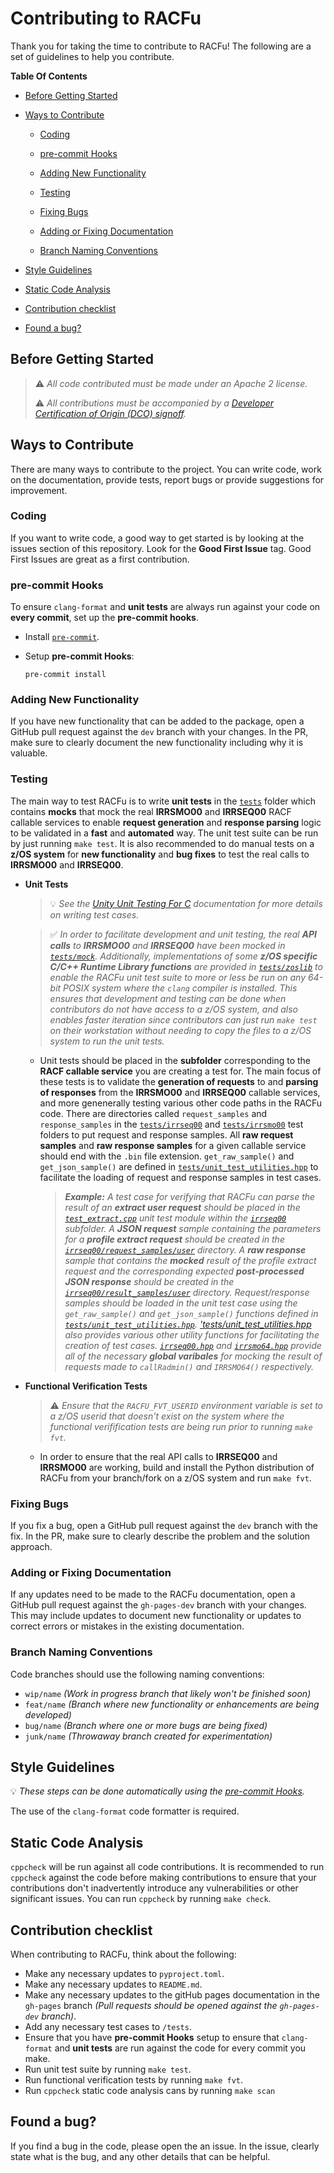 # Contributing to RACFu

Thank you for taking the time to contribute to RACFu!
The following are a set of guidelines to help you contribute.

**Table Of Contents**

* [Before Getting Started](#before-getting-started)

* [Ways to Contribute](#ways-to-contribute)

  * [Coding](#coding)

  * [pre-commit Hooks](#pre-commit-hooks)

  * [Adding New Functionality](#adding-new-functionality)

  * [Testing](#testing)

  * [Fixing Bugs](#fixing-bugs)

  * [Adding or Fixing Documentation](#adding-or-fixing-documentation)

  * [Branch Naming Conventions](#branch-naming-conventions)

* [Style Guidelines](#style-guidelines)

* [Static Code Analysis](#static-code-analysis)

* [Contribution checklist](#contribution-checklist)

* [Found a bug?](#found-a-bug)

## Before Getting Started

> :warning: _All code contributed must be made under an Apache 2 license._
>
> :warning: _All contributions must be accompanied by a [Developer Certification of Origin (DCO) signoff](https://github.com/openmainframeproject/tsc/blob/master/process/contribution_guidelines.md#developer-certificate-of-origin)._

## Ways to Contribute

There are many ways to contribute to the project. You can write code, work on the documentation, provide tests, report bugs or provide suggestions for improvement.

### Coding

If you want to write code, a good way to get started is by looking at the issues section of this repository. Look for the **Good First Issue** tag. Good First Issues are great as a first contribution.

### pre-commit Hooks
To ensure `clang-format` and **unit tests** are always run against your code on **every commit**, set up the **pre-commit hooks**.

* Install [`pre-commit`](https://pre-commit.com/).
* Setup **pre-commit Hooks**:

  ```shell
  pre-commit install
  ```

### Adding New Functionality

If you have new functionality that can be added to the package, open a GitHub pull request against the `dev` branch with your changes. In the PR, make sure to clearly document the new functionality including why it is valuable.

### Testing

The main way to test RACFu is to write **unit tests** in the [`tests`](tests) folder which contains **mocks** that mock the real **IRRSMO00** and **IRRSEQ00** RACF callable services to enable **request generation** and **response parsing** logic to be validated in a **fast** and **automated** way. The unit test suite can be run by just running `make test`. It is also recommended to do manual tests on a **z/OS system** for **new functionality** and **bug fixes** to test the real calls to **IRRSMO00** and **IRRSEQ00**.

* **Unit Tests**

  > :bulb: _See the [Unity Unit Testing For C](https://www.throwtheswitch.org/unity) documentation for more details on writing test cases._

  > :white_check_mark: _In order to facilitate development and unit testing, the real **API calls** to **IRRSMO00** and **IRRSEQ00** have been mocked in [`tests/mock`](tests/mock). Additionally, implementations of some **z/OS specific C/C++ Runtime Library functions** are provided in [`tests/zoslib`](tests/zoslib) to enable the RACFu unit test suite to more or less be run on any 64-bit POSIX system where the `clang` compiler is installed. This ensures that development and testing can be done when contributors do not have access to a z/OS system, and also enables faster iteration since contributors can just run `make test` on their workstation without needing to copy the files to a z/OS system to run the unit tests._

  * Unit tests should be placed in the **subfolder** corresponding to the **RACF callable service** you are creating a test for. The main focus of these tests is to validate the **generation of requests** to and **parsing of responses** from the **IRRSMO00** and **IRRSEQ00** callable services, and more genenerally testing various other code paths in the RACFu code. There are directories called `request_samples` and `response_samples` in the [`tests/irrseq00`](tests/irrseq00) and [`tests/irrsmo00`](tests/irrseq00) test folders to put request and response samples. All **raw request samples** and **raw response samples** for a given callable service should end with the `.bin` file extension. `get_raw_sample()` and `get_json_sample()` are defined in [`tests/unit_test_utilities.hpp`](tests/unit_test_utilities.hpp) to facilitate the loading of request and response samples in test cases.

    > _**Example:** A test case for verifying that RACFu can parse the result of an **extract user request** should be placed in the [`test_extract.cpp`](tests/irrseq00/test_extract.cpp) unit test module within the [`irrseq00`](tests/irrseq00) subfolder. A **JSON request** sample containing the parameters for a **profile extract request** should be created in the [`irrseq00/request_samples/user`](tests/irrseq00/request_samples/user) directory. A **raw response** sample that contains the **mocked** result of the profile extract request and the corresponding expected **post-processed JSON response** should be created in the [`irrseq00/result_samples/user`](tests/irrseq00/result_samples/user) directory. Request/response samples should be loaded in the unit test case using the `get_raw_sample()` and `get_json_sample()` functions defined in [`tests/unit_test_utilities.hpp`](tests/unit_test_utilities.hpp). ['tests/unit_test_utilities.hpp](tests/unit_test_utilities.hpp) also provides various other utility functions for facilitating the creation of test cases. [`irrseq00.hpp`](tests/mock/irrseq00.hpp) and [`irrsmo64.hpp`](tests/mock/irrsmo64.hpp) provide all of the necessary **global varibales** for mocking the result of requests made to `callRadmin()` and `IRRSMO64()` respectively._

* **Functional Verification Tests**
  > :warning: _Ensure that the `RACFU_FVT_USERID` environment variable is set to a z/OS userid that doesn't exist on the system where the functional verifification tests are being run prior to running `make fvt`._

  * In order to ensure that the real API calls to **IRRSEQ00** and **IRRSMO00** are working, build and install the Python distribution of RACFu from your branch/fork on a z/OS system and run `make fvt`. 

### Fixing Bugs

If you fix a bug, open a GitHub pull request against the `dev` branch with the fix. In the PR, make sure to clearly describe the problem and the solution approach.

### Adding or Fixing Documentation

If any updates need to be made to the RACFu documentation, open a GitHub pull request against the `gh-pages-dev` branch with your changes. This may include updates to document new functionality or updates to correct errors or mistakes in the existing documentation.

### Branch Naming Conventions

Code branches should use the following naming conventions:

* `wip/name` *(Work in progress branch that likely won't be finished soon)*
* `feat/name` *(Branch where new functionality or enhancements are being developed)*
* `bug/name` *(Branch where one or more bugs are being fixed)*
* `junk/name` *(Throwaway branch created for experimentation)*

## Style Guidelines

:bulb: _These steps can be done automatically using the [pre-commit Hooks](#pre-commit-hooks)._

The use of the `clang-format` code formatter is required.

## Static Code Analysis

`cppcheck` will be run against all code contributions. It is recommended to run `cppcheck` against the code before making contributions to ensure that your contributions don't inadvertently introduce any vulnerabilities or other significant issues. You can run `cppcheck` by running `make check`.

## Contribution checklist

When contributing to RACFu, think about the following:

* Make any necessary updates to `pyproject.toml`.
* Make any necessary updates to `README.md`.
* Make any necessary updates to the gitHub pages documentation in the `gh-pages` branch _(Pull requests should be opened against the `gh-pages-dev` branch)_.
* Add any necessary test cases to `/tests`.
* Ensure that you have __pre-commit Hooks__ setup to ensure that `clang-format` and **unit tests** are run against the code for every commit you make.
* Run unit test suite by running `make test`.
* Run functional verification tests by running `make fvt`.
* Run `cppcheck` static code analysis cans by running `make scan`

## Found a bug?

If you find a bug in the code, please open the an issue.
In the issue, clearly state what is the bug, and  any other details that can be helpful.
